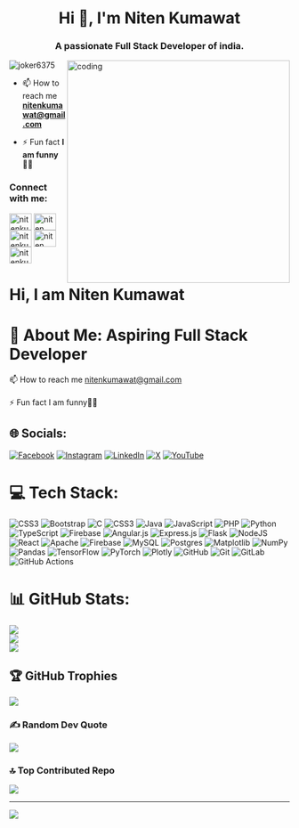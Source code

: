<h1 align="center">Hi 👋, I'm Niten Kumawat</h1>
<h3 align="center">A passionate Full Stack Developer of india.</h3>

<img align="right" alt="coding" width="400" src="https://user-images.githubusercontent.com/76674591/193411913-1e70d4db-3298-45cd-b21b-4cd357f78287.gif">

<p align="left"> <img src="https://komarev.com/ghpvc/?username=joker6375&label=Profile%20views&color=0e75b6&style=flat"
        alt="joker6375" /> </p>

- 📫 How to reach me **nitenkumawat@gmail.com**

- ⚡ Fun fact **I am funny✌🏻**

<h3 align="left">Connect with me:</h3>
<p background-color="white" align="left">

 <a href="www.linkedin.com/in/nitenkumawat" target="blank"><img align="center"
            src="https://raw.githubusercontent.com/rahuldkjain/github-profile-readme-generator/master/src/images/icons/Social/linked-in-alt.svg"
            alt="nitenkumawat" height="30" width="40" /></a>
    <a href="https://www.facebook.com/niten.kumawat.3" target="blank"><img align="center"
            src="https://raw.githubusercontent.com/rahuldkjain/github-profile-readme-generator/master/src/images/icons/Social/facebook.svg"
            alt="niten kumawat" height="30" width="40" /></a>
    <a href="https://instagram.com/nitenkumawat" target="blank"><img align="center"
            src="https://raw.githubusercontent.com/rahuldkjain/github-profile-readme-generator/master/src/images/icons/Social/instagram.svg"
            alt="nitenkumawat" height="30" width="40" /></a>
    <a href="https://youtube.com/@nitenkumawat6366" target="blank"><img align="center"
            src="https://raw.githubusercontent.com/rahuldkjain/github-profile-readme-generator/master/src/images/icons/Social/youtube.svg"
            alt="niten kumawat" height="30" width="40" /></a>
    <a href="https://x.com/Nitenkumawat2" target="blank"><img align="center"
            src="https://freebiehive.com/wp-content/uploads/2023/08/X-Logo-758x473.jpg" alt="nitenkumawat2" height="30"
            width="40" /></a>
</p>



# Hi, I am Niten Kumawat
# 💫 About Me: Aspiring Full Stack Developer
📫 How to reach me nitenkumawat@gmail.com<br><br>⚡ Fun fact I am funny✌🏻


## 🌐 Socials:
[![Facebook](https://img.shields.io/badge/Facebook-%231877F2.svg?logo=Facebook&logoColor=white)](https://facebook.com/nitenkumawat3) [![Instagram](https://img.shields.io/badge/Instagram-%23E4405F.svg?logo=Instagram&logoColor=white)](https://instagram.com/nitenkumawat) [![LinkedIn](https://img.shields.io/badge/LinkedIn-%230077B5.svg?logo=linkedin&logoColor=white)](https://linkedin.com/in/mitenkumawat) [![X](https://img.shields.io/badge/X-black.svg?logo=X&logoColor=white)](https://x.com/Nitenkumwat2) [![YouTube](https://img.shields.io/badge/YouTube-%23FF0000.svg?logo=YouTube&logoColor=white)](https://youtube.com/@nitenkumawat6366) 

# 💻 Tech Stack:
![CSS3](https://img.shields.io/badge/css3-%231572B6.svg?style=for-the-badge&logo=css3&logoColor=white) ![Bootstrap](https://img.shields.io/badge/bootstrap-%238511FA.svg?style=for-the-badge&logo=bootstrap&logoColor=white) ![C](https://img.shields.io/badge/c-%2300599C.svg?style=for-the-badge&logo=c&logoColor=white) ![CSS3](https://img.shields.io/badge/css3-%231572B6.svg?style=for-the-badge&logo=css3&logoColor=white) ![Java](https://img.shields.io/badge/java-%23ED8B00.svg?style=for-the-badge&logo=openjdk&logoColor=white) ![JavaScript](https://img.shields.io/badge/javascript-%23323330.svg?style=for-the-badge&logo=javascript&logoColor=%23F7DF1E) ![PHP](https://img.shields.io/badge/php-%23777BB4.svg?style=for-the-badge&logo=php&logoColor=white) ![Python](https://img.shields.io/badge/python-3670A0?style=for-the-badge&logo=python&logoColor=ffdd54) ![TypeScript](https://img.shields.io/badge/typescript-%23007ACC.svg?style=for-the-badge&logo=typescript&logoColor=white) ![Firebase](https://img.shields.io/badge/firebase-%23039BE5.svg?style=for-the-badge&logo=firebase) ![Angular.js](https://img.shields.io/badge/angular.js-%23E23237.svg?style=for-the-badge&logo=angularjs&logoColor=white) ![Express.js](https://img.shields.io/badge/express.js-%23404d59.svg?style=for-the-badge&logo=express&logoColor=%2361DAFB) ![Flask](https://img.shields.io/badge/flask-%23000.svg?style=for-the-badge&logo=flask&logoColor=white) ![NodeJS](https://img.shields.io/badge/node.js-6DA55F?style=for-the-badge&logo=node.js&logoColor=white) ![React](https://img.shields.io/badge/react-%2320232a.svg?style=for-the-badge&logo=react&logoColor=%2361DAFB) ![Apache](https://img.shields.io/badge/apache-%23D42029.svg?style=for-the-badge&logo=apache&logoColor=white) ![Firebase](https://img.shields.io/badge/firebase-a08021?style=for-the-badge&logo=firebase&logoColor=ffcd34) ![MySQL](https://img.shields.io/badge/mysql-4479A1.svg?style=for-the-badge&logo=mysql&logoColor=white) ![Postgres](https://img.shields.io/badge/postgres-%23316192.svg?style=for-the-badge&logo=postgresql&logoColor=white) ![Matplotlib](https://img.shields.io/badge/Matplotlib-%23ffffff.svg?style=for-the-badge&logo=Matplotlib&logoColor=black) ![NumPy](https://img.shields.io/badge/numpy-%23013243.svg?style=for-the-badge&logo=numpy&logoColor=white) ![Pandas](https://img.shields.io/badge/pandas-%23150458.svg?style=for-the-badge&logo=pandas&logoColor=white) ![TensorFlow](https://img.shields.io/badge/TensorFlow-%23FF6F00.svg?style=for-the-badge&logo=TensorFlow&logoColor=white) ![PyTorch](https://img.shields.io/badge/PyTorch-%23EE4C2C.svg?style=for-the-badge&logo=PyTorch&logoColor=white) ![Plotly](https://img.shields.io/badge/Plotly-%233F4F75.svg?style=for-the-badge&logo=plotly&logoColor=white) ![GitHub](https://img.shields.io/badge/github-%23121011.svg?style=for-the-badge&logo=github&logoColor=white) ![Git](https://img.shields.io/badge/git-%23F05033.svg?style=for-the-badge&logo=git&logoColor=white) ![GitLab](https://img.shields.io/badge/gitlab-%23181717.svg?style=for-the-badge&logo=gitlab&logoColor=white) ![GitHub Actions](https://img.shields.io/badge/github%20actions-%232671E5.svg?style=for-the-badge&logo=githubactions&logoColor=white)
# 📊 GitHub Stats:
![](https://github-readme-stats.vercel.app/api?username=NitenKumawat&theme=react&hide_border=false&include_all_commits=true&count_private=true)<br/>
![](https://github-readme-streak-stats.herokuapp.com/?user=NitenKumawat&theme=react&hide_border=false)<br/>
![](https://github-readme-stats.vercel.app/api/top-langs/?username=NitenKumawat&theme=react&hide_border=false&include_all_commits=true&count_private=true&layout=compact)

## 🏆 GitHub Trophies
![](https://github-profile-trophy.vercel.app/?username=NitenKumawat&theme=flag-india&no-frame=false&no-bg=true&margin-w=4)

### ✍️ Random Dev Quote
![](https://quotes-github-readme.vercel.app/api?type=horizontal&theme=tokyonight)

### 🔝 Top Contributed Repo
![](https://github-contributor-stats.vercel.app/api?username=NitenKumawat&limit=5&theme=radical&combine_all_yearly_contributions=true)

---
[![](https://visitcount.itsvg.in/api?id=NitenKumawat&icon=0&color=0)](https://visitcount.itsvg.in)

<!-- Proudly created with GPRM ( https://gprm.itsvg.in ) -->
